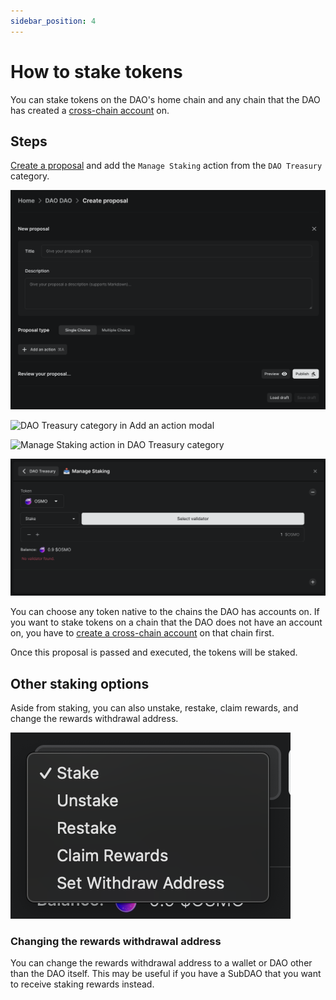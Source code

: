 ```yaml
---
sidebar_position: 4
---
```


# How to stake tokens

You can stake tokens on the DAO's home chain and any chain that the DAO has
created a [cross-chain account](/how-to/how-to-manage-cross-chain-tokens) on.

## Steps

[Create a proposal](/how-to/how-to-create-a-proposal) and add the `Manage
Staking` action from the `DAO Treasury` category.

![Create proposal form](/img/features/proposals/single-choice-proposal.png)

![DAO Treasury category in Add an action
modal](/img/how-to/add-action-modal-dao-treasury-category.png)

![Manage Staking action in DAO Treasury
category](/img/how-to/manage-staking-action-dao-treasury-category.png)

![Manage Staking action](/img/how-to/manage-staking-action.png)

You can choose any token native to the chains the DAO has accounts on. If you
want to stake tokens on a chain that the DAO does not have an account on, you
have to [create a cross-chain account](/how-to/how-to-manage-cross-chain-tokens)
on that chain first.

Once this proposal is passed and executed, the tokens will be staked.

## Other staking options

Aside from staking, you can also unstake, restake, claim rewards, and change the
rewards withdrawal address.

![Staking options](/img/how-to/staking-options.png)

### Changing the rewards withdrawal address

You can change the rewards withdrawal address to a wallet or DAO other than the
DAO itself. This may be useful if you have a SubDAO that you want to receive
staking rewards instead.

